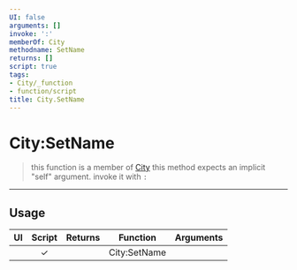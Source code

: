 ```yaml
---
UI: false
arguments: []
invoke: ':'
memberOf: City
methodname: SetName
returns: []
script: true
tags:
- City/_function
- function/script
title: City.SetName
---
```

# City:SetName
> this function is a member of [City](civ-6/lua/City.md)
> this method expects an implicit "self" argument. invoke it with `:`
-----
## Usage
|  UI | Script | Returns | Function | Arguments |
|:---:|:------:|-------:|:--------:|:---------|
| |✓||City:SetName||
